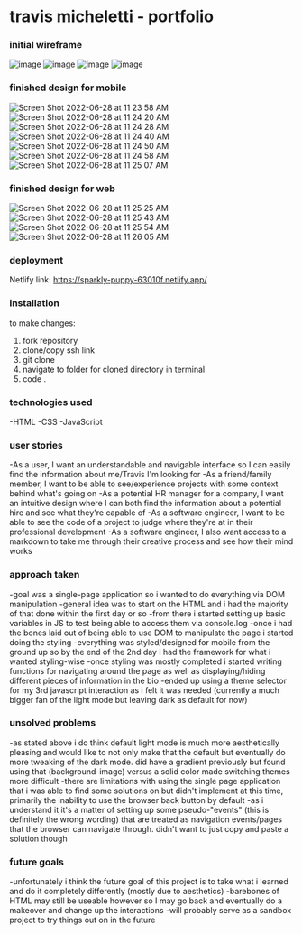 # travis micheletti - portfolio

### initial wireframe
![image](https://user-images.githubusercontent.com/106038655/176255032-63917173-2aec-42d8-8c84-9e6d5d849c76.png)
![image](https://user-images.githubusercontent.com/106038655/176255095-b672a926-85aa-4026-93b1-09973a305742.png)
![image](https://user-images.githubusercontent.com/106038655/176255139-af955bd5-33f2-4438-b023-7cba727706e1.png)
![image](https://user-images.githubusercontent.com/106038655/176255172-b56e1481-6fdc-4d43-8bf4-f461571b0e7d.png)


### finished design for mobile
![Screen Shot 2022-06-28 at 11 23 58 AM](https://user-images.githubusercontent.com/106038655/176255801-90d1e525-871d-42ab-a1cd-76176608bef0.png)
![Screen Shot 2022-06-28 at 11 24 20 AM](https://user-images.githubusercontent.com/106038655/176255821-47f11522-abb9-4ecf-8b04-0aec5b20f734.png)
![Screen Shot 2022-06-28 at 11 24 28 AM](https://user-images.githubusercontent.com/106038655/176255857-e5acd2a8-8991-41a3-ae1b-9152379db769.png)
![Screen Shot 2022-06-28 at 11 24 40 AM](https://user-images.githubusercontent.com/106038655/176255872-4e92f92a-9c68-467a-ba8f-a3e1beb21209.png)
![Screen Shot 2022-06-28 at 11 24 50 AM](https://user-images.githubusercontent.com/106038655/176255888-3a2ad669-4e1a-4ddc-9967-74e11e3f7af7.png)
![Screen Shot 2022-06-28 at 11 24 58 AM](https://user-images.githubusercontent.com/106038655/176255904-6fa34cd7-018d-44a1-934e-12c2e311a813.png)
![Screen Shot 2022-06-28 at 11 25 07 AM](https://user-images.githubusercontent.com/106038655/176255911-ed20fd4a-5e3b-4de9-81a2-fb8567d0eb99.png)

### finished design for web
![Screen Shot 2022-06-28 at 11 25 25 AM](https://user-images.githubusercontent.com/106038655/176255925-ada845e3-250b-4330-bbdd-be809461227c.png)
![Screen Shot 2022-06-28 at 11 25 43 AM](https://user-images.githubusercontent.com/106038655/176255952-188fc772-c983-4265-9d57-f85c9ed1f2f0.png)
![Screen Shot 2022-06-28 at 11 25 54 AM](https://user-images.githubusercontent.com/106038655/176255973-a42c68c7-4f04-4250-b9a0-32fb22a4c1f6.png)
![Screen Shot 2022-06-28 at 11 26 05 AM](https://user-images.githubusercontent.com/106038655/176255986-20192647-0f9b-4936-b29d-cf9e608d4dda.png)

### deployment
Netlify link: https://sparkly-puppy-63010f.netlify.app/

### installation
to make changes:
1. fork repository
2. clone/copy ssh link
3. git clone <link>
4. navigate to folder for cloned directory in terminal
5. code .

### technologies used
-HTML
-CSS
-JavaScript

### user stories
-As a user, I want an understandable and navigable interface so I can easily find the information about me/Travis I'm looking for
-As a friend/family member, I want to be able to see/experience projects with some context behind what's going on
-As a potential HR manager for a company, I want an intuitive design where I can both find the information about a potential hire and see what they're capable of
-As a software engineer, I want to be able to see the code of a project to judge where they're at in their professional development
-As a software engineer, I also want access to a markdown to take me through their creative process and see how their mind works

### approach taken
-goal was a single-page application so i wanted to do everything via DOM manipulation
-general idea was to start on the HTML and i had the majority of that done within the first day or so
-from there i started setting up basic variables in JS to test being able to access them via console.log
-once i had the bones laid out of being able to use DOM to manipulate the page i started doing the styling
-everything was styled/designed for mobile from the ground up so by the end of the 2nd day i had the framework for what i wanted styling-wise
-once styling was mostly completed i started writing functions for navigating around the page as well as displaying/hiding different pieces of information in the bio
-ended up using a theme selector for my 3rd javascript interaction as i felt it was needed (currently a much bigger fan of the light mode but leaving dark as default for now)
### unsolved problems
-as stated above i do think default light mode is much more aesthetically pleasing and would like to not only make that the default but eventually do more tweaking of the dark mode. did have a gradient previously but found using that (background-image) versus a solid color made switching themes more difficult
-there are limitations with using the single page application that i was able to find some solutions on but didn't implement at this time, primarily the inability to use the browser back button by default
    -as i understand it it's a matter of setting up some pseudo-"events" (this is definitely the wrong wording) that are treated as navigation events/pages that the browser can navigate through. didn't want to just copy and paste a solution though
### future goals
-unfortunately i think the future goal of this project is to take what i learned and do it completely differently (mostly due to aesthetics)
-barebones of HTML may still be useable however so I may go back and eventually do a makeover and change up the interactions
-will probably serve as a sandbox project to try things out on in the future

